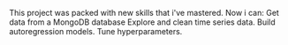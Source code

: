 This project was packed with new skills that i've mastered. Now i can:
Get data from a MongoDB database
Explore and clean time series data.
Build autoregression models.
Tune hyperparameters.
